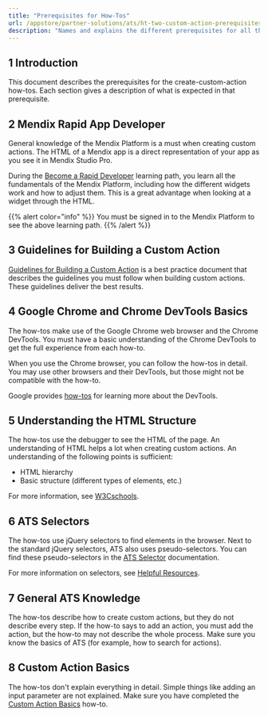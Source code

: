 ```yaml
---
title: "Prerequisites for How-Tos"
url: /appstore/partner-solutions/ats/ht-two-custom-action-prerequisites/
description: "Names and explains the different prerequisites for all the how-tos in this category."
---
```


## 1 Introduction

This document describes the prerequisites for the create-custom-action how-tos. Each section gives a description of what is expected in that prerequisite.

## 2 Mendix Rapid App Developer

General knowledge of the Mendix Platform is a must when creating custom actions. The HTML of a Mendix app is a direct representation of your app as you see it in Mendix Studio Pro. 

During the [Become a Rapid Developer](https://academy.mendix.com/link/path/31/Become-a-Rapid-Developer) learning path, you learn all the fundamentals of the Mendix Platform, including how the different widgets work and how to adjust them. This is a great advantage when looking at a widget through the HTML.

{{% alert color="info" %}}
You must be signed in to the Mendix Platform to see the above learning path.
{{% /alert %}}

## 3 Guidelines for Building a Custom Action

[Guidelines for Building a Custom Action](/appstore/partner-solutions/ats/ht-two-guidelines-custom-action/) is a best practice document that describes the guidelines  you must follow when building custom actions. These guidelines deliver the best results.

## 4 Google Chrome and Chrome DevTools Basics

The how-tos make use of the Google Chrome web browser and the Chrome DevTools. You must have a basic understanding of the Chrome DevTools to get the full experience from each how-to.

When you use the Chrome browser, you can follow the how-tos in detail. You may use other browsers and their DevTools, but those might not be compatible with the how-to. 

Google provides [how-tos](https://developers.google.com/web/tools/chrome-devtools/) for learning more about the DevTools.

## 5 Understanding the HTML Structure

The how-tos use the debugger to see the HTML of the page. An understanding of HTML helps a lot when creating custom actions. An understanding of the following points is sufficient:

* HTML hierarchy
* Basic structure (different types of elements, etc.)

For more information, see [W3Cschools](https://www.w3schools.com/html/default.asp).

## 6 ATS Selectors

The how-tos use jQuery selectors to find elements in the browser. Next to the standard jQuery selectors, ATS also uses pseudo-selectors. You can find these pseudo-selectors in the [ATS Selector](/appstore/partner-solutions/ats/rg-one-selectors/) documentation.

For more information on selectors, see [Helpful Resources](/appstore/partner-solutions/ats/ht-two-custom-action-helpful-resources/).

## 7 General ATS Knowledge

The how-tos describe how to create custom actions, but they do not describe every step. If the how-to says to add an action, you must add the action, but the how-to may not describe the whole process. Make sure you know the basics of ATS (for example, how to search for actions).

## 8 Custom Action Basics

The how-tos don't explain everything in detail. Simple things like adding an input parameter are not explained. Make sure you have completed the [Custom Action Basics](/appstore/partner-solutions/ats/ht-two-custom-action-basics/) how-to.
